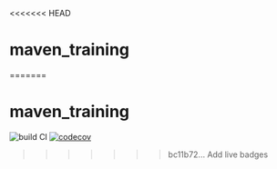 <<<<<<< HEAD
# maven_training
=======
# maven_training

![build CI](https://github.com/SanjiKush/maven_training/actions/workflows/build.yml/badge.svg)
[![codecov](https://codecov.io/gh/SanjiKush/maven_training/branch/main/graph/badge.svg)](https://codecov.io/gh/SanjiKush/maven_training)
>>>>>>> bc11b72... Add live badges
